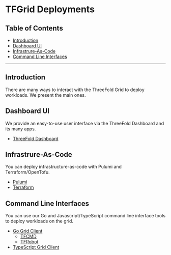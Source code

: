<h1> TFGrid Deployments </h1>

<h2>Table of Contents</h2>

- [Introduction](#introduction)
- [Dashboard UI](#dashboard-ui)
- [Infrastrure-As-Code](#infrastrure-as-code)
- [Command Line Interfaces](#command-line-interfaces)

---

## Introduction

There are many ways to interact with the ThreeFold Grid to deploy workloads. We present the main ones.

## Dashboard UI

We provide an easy-to-use user interface via the ThreeFold Dashboard and its many apps.

- [ThreeFold Dashboard](../../dashboard/dashboard.md)

## Infrastrure-As-Code

You can deploy infrastructure-as-code with Pulumi and Terraform/OpenTofu.

- [Pulumi](../pulumi/pulumi_readme.md)
- [Terraform](../terraform/terraform_toc.md)

## Command Line Interfaces

You can use our Go and Javascript/TypeScript command line interface tools to deploy workloads on the grid.

- [Go Grid Client](../../developers/go/grid3_go_readme.md)
  - [TFCMD](../../developers/tfcmd/tfcmd.md)
  - [TFRobot](../../developers/tfrobot/tfrobot.md)
- [TypeScript Grid Client](../../developers/javascript/grid3_javascript_readme.md)
